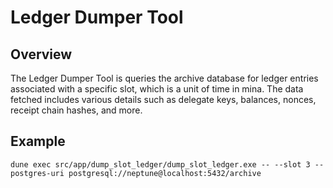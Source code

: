 # Ledger Dumper Tool

## Overview

The Ledger Dumper Tool is queries the archive database for ledger entries associated with a specific slot, which is a unit of time in mina. The data fetched includes various details such as delegate keys, balances, nonces, receipt chain hashes, and more.


## Example

```
dune exec src/app/dump_slot_ledger/dump_slot_ledger.exe -- --slot 3 --postgres-uri postgresql://neptune@localhost:5432/archive
```